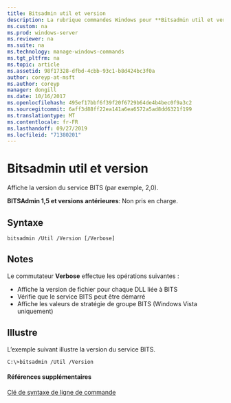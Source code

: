 ```yaml
---
title: Bitsadmin util et version
description: La rubrique commandes Windows pour **Bitsadmin util et version** -affiche la version du service bits.
ms.custom: na
ms.prod: windows-server
ms.reviewer: na
ms.suite: na
ms.technology: manage-windows-commands
ms.tgt_pltfrm: na
ms.topic: article
ms.assetid: 98f17328-dfbd-4cbb-93c1-b8d424bc3f0a
author: coreyp-at-msft
ms.author: coreyp
manager: dongill
ms.date: 10/16/2017
ms.openlocfilehash: 495ef17bbf6f39f20f6729b64de4b4bec0f9a3c2
ms.sourcegitcommit: 6aff3d88ff22ea141a6ea6572a5ad8dd6321f199
ms.translationtype: MT
ms.contentlocale: fr-FR
ms.lasthandoff: 09/27/2019
ms.locfileid: "71380201"
---
```

# <a name="bitsadmin-util-and-version"></a>Bitsadmin util et version

Affiche la version du service BITS (par exemple, 2,0).

**BITSAdmin 1,5 et versions antérieures**: Non pris en charge.

## <a name="syntax"></a>Syntaxe

```
bitsadmin /Util /Version [/Verbose]
```

## <a name="remarks"></a>Notes

Le commutateur **Verbose** effectue les opérations suivantes :
-   Affiche la version de fichier pour chaque DLL liée à BITS
-   Vérifie que le service BITS peut être démarré
-   Affiche les valeurs de stratégie de groupe BITS (Windows Vista uniquement)

## <a name="BKMK_examples"></a>Illustre

L’exemple suivant illustre la version du service BITS.
```
C:\>bitsadmin /Util /Version
```

#### <a name="additional-references"></a>Références supplémentaires

[Clé de syntaxe de ligne de commande](command-line-syntax-key.md)